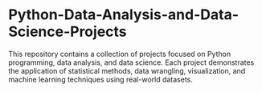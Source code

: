 # Python-Data-Analysis-and-Data-Science-Projects
This repository contains a collection of projects focused on Python programming, data analysis, and data science. Each project demonstrates the application of statistical methods, data wrangling, visualization, and machine learning techniques using real-world datasets.
